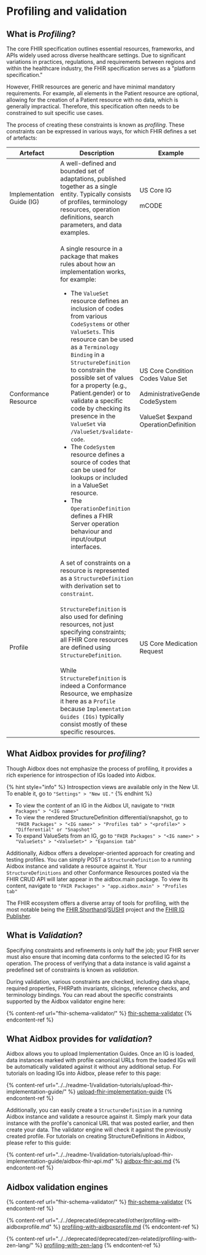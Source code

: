 # Profiling and validation

## What is _Profiling_?

The core FHIR specification outlines essential resources, frameworks, and APIs widely used across diverse healthcare settings. Due to significant variations in practices, regulations, and requirements between regions and within the healthcare industry, the FHIR specification serves as a "platform specification."

However, FHIR resources are generic and have minimal mandatory requirements. For example, all elements in the Patient resource are optional, allowing for the creation of a Patient resource with no data, which is generally impractical. Therefore, this specification often needs to be constrained to suit specific use cases.

The process of creating these constraints is known as _profiling_. These constraints can be expressed in various ways, for which FHIR defines a set of artefacts:

<table><thead><tr><th width="166">Artefact</th><th width="425">Description</th><th>Example</th></tr></thead><tbody><tr><td>Implementation Guide (IG)</td><td>A well-defined and bounded set of adaptations, published together as a single entity. Typically consists of profiles, terminology resources, operation definitions, search parameters, and data examples.</td><td>US Core IG<br><br>mCODE</td></tr><tr><td>Conformance Resource</td><td><p>A single resource in a package that makes rules about how an implementation works, for example:</p><p></p><ul><li>The <code>ValueSet</code> resource defines an inclusion of codes from various <code>CodeSystems</code> or other <code>ValueSets</code>. This resource can be used as a <code>Terminology Binding</code> in a <code>StructureDefinition</code> to constrain the possible set of values for a property (e.g., Patient.gender) or to validate a specific code by checking its presence in the <code>ValueSet</code> via <code>/ValueSet/$validate-code</code>.</li><li>The <code>CodeSystem</code> resource defines a source of codes that can be used for lookups or included in a ValueSet resource.</li><li>The <code>OperationDefinition</code>  defines a FHIR Server operation behaviour and input/output interfaces.</li></ul></td><td>US Core Condition Codes Value Set<br><br>AdministrativeGender CodeSystem<br><br>ValueSet $expand OperationDefinition</td></tr><tr><td>Profile</td><td>A set of constraints on a resource is represented as a <code>StructureDefinition</code> with derivation set to <code>constraint</code>. <br><br><code>StructureDefinition</code> is also used for defining resources, not just specifying constraints; all FHIR Core resources are defined using <code>StructureDefinition</code>. <br><br>While <code>StructureDefinition</code> is indeed a Conformance Resource, we emphasize it here as a <code>Profile</code> because <code>Implementation Guides (IGs)</code> typically consist mostly of these specific resources.</td><td>US Core Medication Request</td></tr></tbody></table>

## What Aidbox provides for _profiling_?

Though Aidbox does not emphasize the process of profiling, it provides a rich experience for introspection of IGs loaded into Aidbox.

{% hint style="info" %}
Introspection views are available only in the New UI. To enable it, go to `"Settings" > "New UI."`
{% endhint %}

* To view the content of an IG in the Aidbox UI, navigate to `"FHIR Packages" > "<IG name>"`
* To view the rendered StructureDefinition differential/snapshot, go to `"FHIR Packages" > "<IG name>" > "Profiles tab" > "<profile>" > "Differential" or "Snapshot"`
* To expand ValueSets from an IG, go to `"FHIR Packages" > "<IG name>" > "ValueSets" > "<ValueSet>" > "Expansion tab"`

Additionally, Aidbox offers a developer-oriented approach for creating and testing profiles. You can simply POST a `StructureDefinition` to a running Aidbox instance and validate a resource against it. Your `StructureDefinitions` and other Conformance Resources posted via the FHIR CRUD API will later appear in the aidbox.main package. To view its content, navigate to `"FHIR Packages" > "app.aidbox.main" > "Profiles tab"`

The FHIR ecosystem offers a diverse array of tools for profiling, with the most notable being the [FHIR Shorthand](https://build.fhir.org/ig/HL7/fhir-shorthand/)/[SUSHI](https://github.com/FHIR/sushi) project and the [FHIR IG Publisher](https://confluence.hl7.org/display/FHIR/IG+Publisher+Documentation).

## What is _Validation_?

Specifying constraints and refinements is only half the job; your FHIR server must also ensure that incoming data conforms to the selected IG for its operation. The process of verifying that a data instance is valid against a predefined set of constraints is known as _validation_.

During validation, various constraints are checked, including data shape, required properties, FHIRPath invariants, slicings, reference checks, and terminology bindings. You can read about the specific constraints supported by the Aidbox validator engine here:

{% content-ref url="fhir-schema-validator/" %}
[fhir-schema-validator](fhir-schema-validator/)
{% endcontent-ref %}

## What Aidbox provides for _validation_?

Aidbox allows you to upload Implementation Guides. Once an IG is loaded, data instances marked with profile canonical URLs from the loaded IGs will be automatically validated against it without any additional setup. For tutorials on loading IGs into Aidbox, please refer to this page:

{% content-ref url="../../readme-1/validation-tutorials/upload-fhir-implementation-guide/" %}
[upload-fhir-implementation-guide](../../readme-1/validation-tutorials/upload-fhir-implementation-guide/)
{% endcontent-ref %}

Additionally, you can easily create a `StructureDefinition` in a running Aidbox instance and validate a resource against it. Simply mark your data instance with the profile's canonical URL that was posted earlier, and then create your data. The validator engine will check it against the previously created profile. For tutorials on creating StructureDefinitions in Aidbox, please refer to this guide:

{% content-ref url="../../readme-1/validation-tutorials/upload-fhir-implementation-guide/aidbox-fhir-api.md" %}
[aidbox-fhir-api.md](../../readme-1/validation-tutorials/upload-fhir-implementation-guide/aidbox-fhir-api.md)
{% endcontent-ref %}

## Aidbox validation engines

{% content-ref url="fhir-schema-validator/" %}
[fhir-schema-validator](fhir-schema-validator/)
{% endcontent-ref %}

{% content-ref url="../../deprecated/deprecated/other/profiling-with-aidboxprofile.md" %}
[profiling-with-aidboxprofile.md](../../deprecated/deprecated/other/profiling-with-aidboxprofile.md)
{% endcontent-ref %}

{% content-ref url="../../deprecated/deprecated/zen-related/profiling-with-zen-lang/" %}
[profiling-with-zen-lang](../../deprecated/deprecated/zen-related/profiling-with-zen-lang/)
{% endcontent-ref %}

